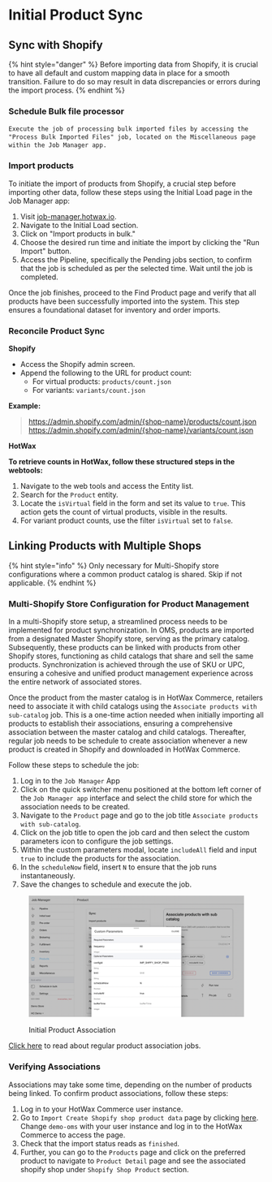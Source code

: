 # Initial Product Sync

## Sync with Shopify

{% hint style="danger" %}
Before importing data from Shopify, it is crucial to have all default and custom mapping data in place for a smooth transition. Failure to do so may result in data discrepancies or errors during the import process.
{% endhint %}

### Schedule Bulk file processor

```
Execute the job of processing bulk imported files by accessing the "Process Bulk Imported Files" job, located on the Miscellaneous page within the Job Manager app.
```

### Import products

To initiate the import of products from Shopify, a crucial step before importing other data, follow these steps using the Initial Load page in the Job Manager app:

1. Visit [job-manager.hotwax.io](http://job-manager.hotwax.io).
2. Navigate to the Initial Load section.
3. Click on "Import products in bulk."
4. Choose the desired run time and initiate the import by clicking the "Run Import" button.
5. Access the Pipeline, specifically the Pending jobs section, to confirm that the job is scheduled as per the selected time. Wait until the job is completed.

Once the job finishes, proceed to the Find Product page and verify that all products have been successfully imported into the system. This step ensures a foundational dataset for inventory and order imports.

### Reconcile Product Sync

**Shopify**

* Access the Shopify admin screen.
* Append the following to the URL for product count:
  * For virtual products: `products/count.json`
  * For variants: `variants/count.json`

**Example:**

> https://admin.shopify.com/admin/{shop-name}/products/count.json https://admin.shopify.com/admin/{shop-name}/variants/count.json

**HotWax**

**To retrieve counts in HotWax, follow these structured steps in the webtools:**

1. Navigate to the web tools and access the Entity list.
2. Search for the `Product` entity.
3. Locate the `isVirtual` field in the form and set its value to `true`. This action gets the count of virtual products, visible in the results.
4. For variant product counts, use the filter `isVirtual` set to `false`.

## Linking Products with Multiple Shops

{% hint style="info" %}
Only necessary for Multi-Shopify store configurations where a common product catalog is shared. Skip if not applicable.
{% endhint %}

### Multi-Shopify Store Configuration for Product Management

In a multi-Shopify store setup, a streamlined process needs to be implemented for product synchronization. In OMS, products are imported from a designated Master Shopify store, serving as the primary catalog. Subsequently, these products can be linked with products from other Shopify stores, functioning as child catalogs that share and sell the same products. Synchronization is achieved through the use of SKU or UPC, ensuring a cohesive and unified product management experience across the entire network of associated stores.

Once the product from the master catalog is in HotWax Commerce, retailers need to associate it with child catalogs using the `Associate products with sub-catalog` job. This is a one-time action needed when initially importing all products to establish their associations, ensuring a comprehensive association between the master catalog and child catalogs. Thereafter, regular job needs to be schedule to create association whenever a new product is created in Shopify and downloaded in HotWax Commerce.

Follow these steps to schedule the job:

1. Log in to the `Job Manager` App
2. Click on the quick switcher menu positioned at the bottom left corner of the `Job Manager app` interface and select the child store for which the association needs to be created.
3. Navigate to the `Product` page and go to the job title `Associate products with sub-catalog`.
4. Click on the job title to open the job card and then select the custom parameters icon to configure the job settings.
5. Within the custom parameters modal, locate `includeAll` field and input `true` to include the products for the association.
6. In the `scheduleNow` field, insert `N` to ensure that the job runs instantaneously.
7. Save the changes to schedule and execute the job.

<figure><img src="../.gitbook/assets/Screenshot 2024-01-08 at 8.23.23 PM.png" alt=""><figcaption><p>Initial Product Association</p></figcaption></figure>

[Click here](user-manuals/job-workflows/products.md) to read about regular product association jobs.

### Verifying Associations

Associations may take some time, depending on the number of products being linked. To confirm product associations, follow these steps:

1. Log in to your HotWax Commerce user instance.
2. Go to `Import Create Shopify shop product data` page by clicking [here](https://demo-oms.hotwax.io/commerce/control/ImportData?configId=IMP\_SHPFY\_SHOP\_PROD). Change `demo-oms` with your user instance and log in to the HotWax Commerce to access the page.
3. Check that the import status reads as `finished`.
4. Further, you can go to the `Products` page and click on the preferred product to navigate to `Product Detail` page and see the associated shopify shop under `Shopify Shop Product` section.
